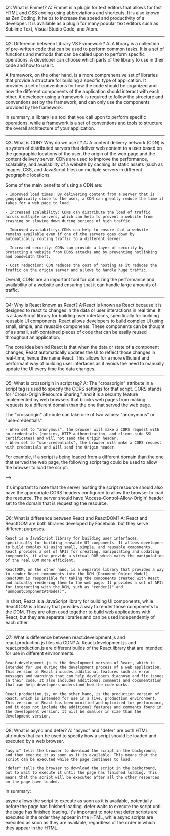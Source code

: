 Q1: What is Emmet?
A: Emmet is a plugin for text editors that allows for fast HTML and CSS coding using abbreviations and shortcuts. It is also known as Zen Coding. It helps to increase the speed and productivity of a developer. It is available as a plugin for many popular text editors such as Sublime Text, Visual Studio Code, and Atom.

---

Q2: Difference between Library VS Framework?
A: A library is a collection of pre-written code that can be used to perform common tasks. It is a set of functions and methods that can be called upon to perform specific operations. A developer can choose which parts of the library to use in their code and how to use it.

A framework, on the other hand, is a more comprehensive set of libraries that provide a structure for building a specific type of application. It provides a set of conventions for how the code should be organized and how the different components of the application should interact with each other. A developer using a framework is required to follow the structure and conventions set by the framework, and can only use the components provided by the framework.

In summary, a library is a tool that you call upon to perform specific operations, while a framework is a set of conventions and tools to structure the overall architecture of your application.

---

Q3: What is CDN? Why do we use it?
A: A content delivery network (CDN) is a system of distributed servers that deliver web content to a user based on the geographic locations of the user, the origin of the web page and the content delivery server. CDNs are used to improve the performance, scalability, and availability of a website by caching its static assets (such as images, CSS, and JavaScript files) on multiple servers in different geographic locations.

Some of the main benefits of using a CDN are:

    - Improved load times: By delivering content from a server that is geographically close to the user, a CDN can greatly reduce the time it takes for a web page to load.

    - Increased scalability: CDNs can distribute the load of traffic across multiple servers, which can help to prevent a website from crashing or slowing down during periods of high traffic.

    - Improved availability: CDNs can help to ensure that a website remains available even if one of the servers goes down by automatically routing traffic to a different server.

    - Increased security: CDNs can provide a layer of security by protecting a website from DDoS attacks and by preventing hotlinking and bandwidth theft.

    - Cost reduction: CDN reduces the cost of hosting as it reduces the traffic on the origin server and allows to handle huge traffic.

Overall, CDNs are an important tool for optimizing the performance and availability of a website and ensuring that it can handle large amounts of traffic.

---

Q4: Why is React known as React?
A:React is known as React because it is designed to react to changes in the data or user interactions in real time. It is a JavaScript library for building user interfaces, specifically for building reusable UI components. React allows developers to build complex UI using small, simple, and reusable components. These components can be thought of as small, self-contained pieces of code that can be easily reused throughout an application.

The core idea behind React is that when the data or state of a component changes, React automatically updates the UI to reflect those changes in real-time, hence the name React. This allows for a more efficient and performant way of building user interfaces as it avoids the need to manually update the UI every time the data changes.

---

Q5: What is crossorigin in script tag?
A: The "crossorigin" attribute in a script tag is used to specify the CORS settings for that script. CORS stands for "Cross-Origin Resource Sharing," and it is a security feature implemented by web browsers that blocks web pages from making requests to a different domain than the one that served the web page.

The "crossorigin" attribute can take one of two values: "anonymous" or "use-credentials".

    - When set to "anonymous", the browser will make a CORS request with no credentials (cookies, HTTP authentication, and client-side SSL certificates) and will not send the Origin header.
    - When set to "use-credentials", the browser will make a CORS request with credentials and will send the Origin header.

For example, if a script is being loaded from a different domain than the one that served the web page, the following script tag could be used to allow the browser to load the script:

 <script src="https://example.com/script.js" crossorigin="anonymous"></script> -->

It's important to note that the server hosting the script resource should also have the appropriate CORS headers configured to allow the browser to load the resource. The server should have 'Access-Control-Allow-Origin' header set to the domain that is requesting the resource.

---

Q6: What is difference between React and ReactDOM?
A: React and ReactDOM are both libraries developed by Facebook, but they serve different purposes.

    React is a JavaScript library for building user interfaces, specifically for building reusable UI components. It allows developers to build complex UI using small, simple, and reusable components. React provides a set of APIs for creating, manipulating and updating components, it also provide a virtual DOM which makes the manipulation of the real DOM more efficient.

    ReactDOM, on the other hand, is a separate library that provides a way to render React components into the DOM (Document Object Model). ReactDOM is responsible for taking the components created with React and actually rendering them to the web page. It provides a set of APIs for interacting with the DOM, such as "render()" and "unmountComponentAtNode()".

In short, React is a JavaScript library for building UI components, while ReactDOM is a library that provides a way to render those components to the DOM. They are often used together to build web applications with React, but they are separate libraries and can be used independently of each other.

---

Q7: What is difference between react.development.js and react.production.js files via CDN?
A: React.development.js and react.production.js are different builds of the React library that are intended for use in different environments.

    React.development.js is the development version of React, which is intended for use during the development process of a web application. This version of React includes additional features such as error messages and warnings that can help developers diagnose and fix issues in their code. It also includes additional comments and documentation that can help developers understand how the code works.

    React.production.js, on the other hand, is the production version of React, which is intended for use in a live, production environment. This version of React has been minified and optimized for performance, and it does not include the additional features and comments found in the development version. It will be smaller in size than the development version.

---

Q8: What is async and defer?
A: "async" and "defer" are both HTML attributes that can be used to specify how a script should be loaded and executed by a web browser.

    "async" tells the browser to download the script in the background, and then execute it as soon as it is available. This means that the script can be executed while the page continues to load.

    "defer" tells the browser to download the script in the background, but to wait to execute it until the page has finished loading. This means that the script will be executed after all the other resources on the page have loaded.

In summary:

async allows the script to execute as soon as it is available, potentially before the page has finished loading.
defer waits to execute the script until the page has finished loading.
It's important to note that defer scripts are executed in the order they appear in the HTML, while async scripts are executed as soon as they are available, regardless of the order in which they appear in the HTML.
